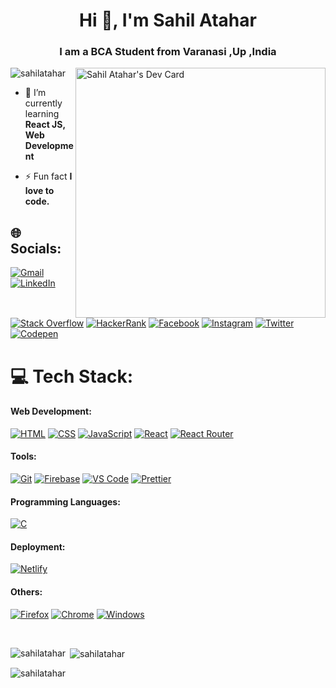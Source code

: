 <h1 align="center">Hi 👋, I'm Sahil Atahar</h1>
<h3 align="center">I am a BCA Student from Varanasi ,Up ,India</h3>

<a href="https://app.daily.dev/sahilatahar"><img align='right' src="https://api.daily.dev/devcards/a886010b8a4e48769ac148b87116a04b.png?r=zsu" width="400" alt="Sahil Atahar's Dev Card"/></a>
<p align="left"><img src="https://komarev.com/ghpvc/?username=sahilatahar&label=Profile%20views&color=0e75b6&style=flat" alt="sahilatahar" /> </p>


- 🌱 I’m currently learning **React JS, Web Development**

- ⚡ Fun fact **I love to code.**

## 🌐 Socials:
[![Gmail](https://img.shields.io/badge/Gmail-D14836?logo=gmail&logoColor=white)](https://mailto:sahilatahar@gmail.com)
[![LinkedIn](https://img.shields.io/badge/LinkedIn-0077B5?logo=linkedin&logoColor=white)](https://linkedin.com/in/sahilatahar)
[![Stack Overflow](https://img.shields.io/badge/Stack_Overflow-FE7A16?logo=stack-overflow&logoColor=white)](https://stackoverflow.com/users/19264249/sahilatahar)
[![HackerRank](https://img.shields.io/badge/-Hackerrank-2EC866?logo=HackerRank&logoColor=white)](https://www.hackerrank.com/sahilatahar)
[![Facebook](https://img.shields.io/badge/Facebook-%231877F2?logo=Facebook&logoColor=white)](https://facebook.com/sahilatahar)
[![Instagram](https://img.shields.io/badge/Instagram-%23E4405F.svg?logo=Instagram&logoColor=white)](https://instagram.com/sahilatahar)
[![Twitter](https://img.shields.io/badge/Twitter-%231DA1F2.svg?logo=Twitter&logoColor=white)](https://twitter.com/sahilatahar) 
[![Codepen](https://img.shields.io/badge/Codepen-000000?logo=codepen&logoColor=white)](https://codepen.com/sahilatahar) 

# 💻 Tech Stack:

#### Web Development:
[![HTML](https://img.shields.io/badge/HTML5-E34F26?style=for-the-badge&logo=html5&logoColor=white)]()
[![CSS](https://img.shields.io/badge/CSS3-1572B6?style=for-the-badge&logo=html5&logoColor=white)]()
[![JavaScript](https://img.shields.io/badge/JavaScript-323330?style=for-the-badge&logo=javascript&logoColor=F7DF1E)]()
[![React](https://img.shields.io/badge/React-20232A?style=for-the-badge&logo=react&logoColor=61DAFB)]()
[![React Router](https://img.shields.io/badge/React_Router-CA4245?style=for-the-badge&logo=react-router&logoColor=white)]()

#### Tools:
[![Git](https://img.shields.io/badge/GIT-E44C30?style=for-the-badge&logo=git&logoColor=white)]()
[![Firebase](https://img.shields.io/badge/Firebase-ffffff?style=for-the-badge&logo=Firebase&logoColor=ffcb2b)]()
[![VS Code](https://img.shields.io/badge/Visual_Studio_Code-0078D4?style=for-the-badge&logo=visual%20studio%20code&logoColor=white)]()
[![Prettier](https://img.shields.io/badge/prettier-1A2C34?style=for-the-badge&logo=prettier&logoColor=F7BA3E)]()

#### Programming Languages:
[![C](https://img.shields.io/badge/C-00599C?style=for-the-badge&logo=c&logoColor=white)](https://www.w3schools.com/c/)

#### Deployment:
[![Netlify](https://img.shields.io/badge/Netlify-00C7B7?style=for-the-badge&logo=netlify&logoColor=white)]()

#### Others:
[![Firefox](https://img.shields.io/badge/Firefox_Browser-FF7139?style=for-the-badge&logo=Firefox-Browser&logoColor=white)]()
[![Chrome](https://img.shields.io/badge/Google_chrome-4285F4?style=for-the-badge&logo=Google-chrome&logoColor=white)]()
[![Windows](https://img.shields.io/badge/Windows-0078D6?style=for-the-badge&logo=windows&logoColor=white)]()

<br/>
<p><img align="left" src="https://github-readme-stats.vercel.app/api/top-langs?username=sahilatahar&show_icons=true&locale=en&layout=compact" alt="sahilatahar" /></p>

<p>&nbsp;<img align="center" src="https://github-readme-stats.vercel.app/api?username=sahilatahar&show_icons=true&locale=en" alt="sahilatahar" /></p>

<p><img align="center" src="https://github-readme-streak-stats.herokuapp.com/?user=sahilatahar&" alt="sahilatahar" /></p>
